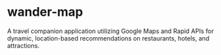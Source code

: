 # wander-map
A travel companion application utilizing Google Maps and Rapid APIs for dynamic, location-based recommendations on restaurants, hotels, and attractions.
